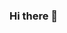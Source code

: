 ### Hi there 👋

<!--
**rgiuffre90/rgiuffre90** is a ✨ _special_ ✨ repository because its `README.md` (this file) appears on your GitHub profile.

Here are some ideas to get you started:

- 🔭 I’m currently working on delivering a project to help Family Promise of Spokane, WA, a non-profit company, create an user dashboard that displays visualizations from ML models and data exploration
- 🌱 I’m currently learning Docker, AWS Elastic Beanstalk, FastAPI, Streamlit, Algorithms
- 👯 I’m looking to collaborate on data science projects
- 💬 Ask me about general python and problems to solve
- 📫 How to reach me: see bio for details

